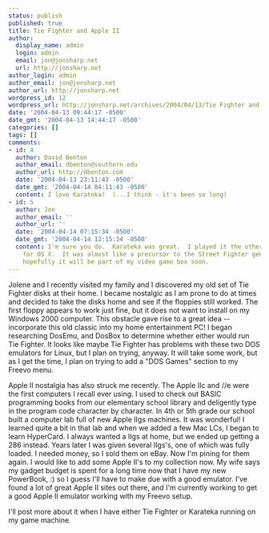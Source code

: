 ```yaml
---
status: publish
published: true
title: Tie Fighter and Apple II
author:
  display_name: admin
  login: admin
  email: jon@jonsharp.net
  url: http://jonsharp.net
author_login: admin
author_email: jon@jonsharp.net
author_url: http://jonsharp.net
wordpress_id: 12
wordpress_url: http://jonsharp.net/archives/2004/04/13/Tie Fighter and Apple II/
date: '2004-04-13 09:44:17 -0500'
date_gmt: '2004-04-13 14:44:17 -0500'
categories: []
tags: []
comments:
- id: 4
  author: David Benton
  author_email: dbenton@southern.edu
  author_url: http://dbenton.com
  date: '2004-04-13 23:11:43 -0500'
  date_gmt: '2004-04-14 04:11:43 -0500'
  content: I love Karateka!  (...I think - it's been so long)
- id: 5
  author: Jon
  author_email: ''
  author_url: ''
  date: '2004-04-14 07:15:34 -0500'
  date_gmt: '2004-04-14 12:15:34 -0500'
  content: I'm sure you do.  Karateka was great.  I played it the other day on KEGS
    for OS X.  It was almost like a precursor to the Street Fighter genre.  Anywho,
    hopefully it will be part of my video game box soon.
---
```

<p>Jolene and I recently visited my family and I discovered my old set of Tie Fighter disks at their home.  I became nostalgic as I am prone to do at times and decided to take the disks home and see if the floppies still worked.  The first floppy appears to work just fine, but it does not want to install on my Windows 2000 computer.  This obstacle gave rise to a great idea -- incorporate this old classic into my home entertainment PC!  I began researching DosEmu, and DosBox to determine whether either would run Tie Fighter.  It looks like maybe Tie Fighter has problems with these two DOS emulators for Linux, but I plan on trying, anyway.  It will take some work, but as I get the time, I plan on trying to add a "DOS Games" section to my Freevo menu.</p>
<p>Apple II nostalgia has also struck me recently.  The Apple IIc and &#47;&#47;e were the first computers I recall ever using.  I used to check out BASIC programming books from our elementary school library and deligently type in the program code character by character.  In 4th or 5th grade our school built a computer lab full of new Apple IIgs machines.  It was wonderful!  I learned quite a bit in that lab and when we added a few Mac LCs, I began to learn HyperCard.  I always wanted a IIgs at home, but we ended up getting a 286 instead.  Years later I was given several IIgs's, one of which was fully loaded.  I needed money, so I sold them on eBay.  Now I'm pining for them again.  I would like to add some Apple II's to my collection now.  My wife says my gadget budget is spent for a long time now that I have my new PowerBook, :) so I guess I'll have to make due with a good emulator.  I've found a lot of great Apple II sites out there, and I'm currently working to get a good Apple II emulator working with my Freevo setup.</p>
<p>I'll post more about it when I have either Tie Fighter or Karateka running on my game machine.</p>

